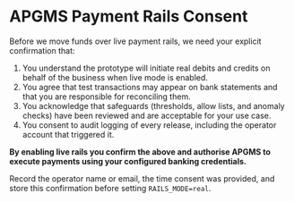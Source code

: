 # APGMS Payment Rails Consent

Before we move funds over live payment rails, we need your explicit confirmation that:

1. You understand the prototype will initiate real debits and credits on behalf of the business when live mode is enabled.
2. You agree that test transactions may appear on bank statements and that you are responsible for reconciling them.
3. You acknowledge that safeguards (thresholds, allow lists, and anomaly checks) have been reviewed and are acceptable for your use case.
4. You consent to audit logging of every release, including the operator account that triggered it.

**By enabling live rails you confirm the above and authorise APGMS to execute payments using your configured banking credentials.**

Record the operator name or email, the time consent was provided, and store this confirmation before setting `RAILS_MODE=real`.
